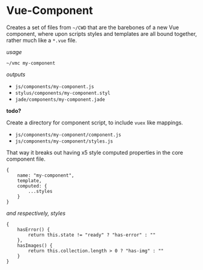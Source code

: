 # Vue-Component

Creates a set of files from `~/CWD` that are the barebones of a new Vue component, where upon scripts styles and templates are all bound together, rather much like a `*.vue` file.

_usage_

```
~/vmc my-component
```

_outputs_

* `js/components/my-component.js`
* `stylus/components/my-component.styl`
* `jade/components/my-component.jade`

**todo?**

Create a directory for component script, to include `vuex` like mappings.

* `js/components/my-component/component.js`
* `js/components/my-component/styles.js`

That way it breaks out having x5 style computed properties in the core component file.

```
{
    name: "my-component",
    template,
    computed: {
        ...styles
    }
}
```

_and respectively, styles_

```
{
    hasError() {
        return this.state != "ready" ? "has-error" : ""
    },
    hasImages() {
		return this.collection.length > 0 ? "has-img" : ""
	}
}
```

